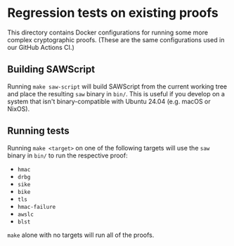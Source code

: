 # Regression tests on existing proofs
This directory contains Docker configurations for running some more complex cryptographic proofs.
(These are the same configurations used in our GitHub Actions CI.)

## Building SAWScript
Running `make saw-script` will build SAWScript from the current working tree and place the resulting `saw` binary in `bin/`. This is useful if you develop on a system that isn't binary-compatible with Ubuntu 24.04 (e.g. macOS or NixOS).

## Running tests
Running `make <target>` on one of the following targets will use the `saw` binary in `bin/` to run the respective proof:
- `hmac`
- `drbg`
- `sike`
- `bike`
- `tls`
- `hmac-failure`
- `awslc`
- `blst`

`make` alone with no targets will run all of the proofs.
